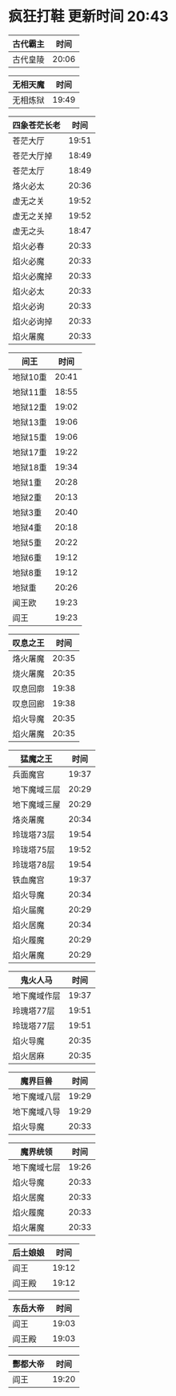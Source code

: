 # 疯狂打鞋 更新时间 20:43

| 古代霸主   | 时间    |
|--------|-------|
| 古代皇陵 | 20:06 |

| 无相天魔   | 时间    |
|--------|-------|
| 无相炼狱 | 19:49 |

| 四象苍茫长老   | 时间    |
|--------|-------|
| 苍茫大厅 | 19:51 |
| 苍茫大厅掉 | 18:49 |
| 苍茫太厅 | 18:49 |
| 烙火必太 | 20:36 |
| 虚无之关 | 19:52 |
| 虚无之关掉 | 19:52 |
| 虚无之头 | 18:47 |
| 焰火必春 | 20:33 |
| 焰火必魔 | 20:33 |
| 焰火必魔掉 | 20:33 |
| 焰火必太 | 20:33 |
| 焰火必询 | 20:33 |
| 焰火必询掉 | 20:33 |
| 焰火屠魔 | 20:33 |

| 间王   | 时间    |
|--------|-------|
| 地狱10重 | 20:41 |
| 地狱11重 | 18:55 |
| 地狱12重 | 19:02 |
| 地狱13重 | 19:06 |
| 地狱15重 | 19:06 |
| 地狱17重 | 19:22 |
| 地狱18重 | 19:34 |
| 地狱1重 | 20:28 |
| 地狱2重 | 20:13 |
| 地狱3重 | 20:40 |
| 地狱4重 | 20:18 |
| 地狱5重 | 20:22 |
| 地狱6重 | 19:12 |
| 地狱8重 | 19:12 |
| 地狱重 | 20:26 |
| 闻王欧 | 19:23 |
| 阎王 | 19:23 |

| 叹息之王   | 时间    |
|--------|-------|
| 烙火屠魔 | 20:35 |
| 烧火屠魔 | 20:35 |
| 叹息回廓 | 19:38 |
| 叹息回廊 | 19:38 |
| 焰火导魔 | 20:35 |
| 焰火屠魔 | 20:35 |

| 猛魔之王   | 时间    |
|--------|-------|
| 兵面魔宫 | 19:37 |
| 地下魔域三层 | 20:29 |
| 地下魔域三屋 | 20:29 |
| 烙炎屠魔 | 20:34 |
| 玲珑塔73层 | 19:54 |
| 玲珑塔75层 | 19:52 |
| 玲珑塔78层 | 19:54 |
| 铁血魔宫 | 19:37 |
| 焰火导魔 | 20:34 |
| 焰火届魔 | 20:29 |
| 焰火居魔 | 20:34 |
| 焰火履魔 | 20:29 |
| 焰火屠魔 | 20:29 |

| 鬼火人马   | 时间    |
|--------|-------|
| 地下魔域作层 | 19:37 |
| 玲瑰塔77层 | 19:51 |
| 玲珑塔77层 | 19:51 |
| 焰火导魔 | 20:35 |
| 焰火居麻 | 20:35 |

| 魔界巨兽   | 时间    |
|--------|-------|
| 地下魔域八层 | 19:29 |
| 地下魔域八导 | 19:29 |
| 焰火导魔 | 20:33 |

| 魔界统领   | 时间    |
|--------|-------|
| 地下魔域七层 | 19:26 |
| 焰火导魔 | 20:33 |
| 焰火居魔 | 20:33 |
| 焰火履魔 | 20:33 |
| 焰火屠魔 | 20:33 |

| 后土娘娘   | 时间    |
|--------|-------|
| 阎王 | 19:12 |
| 阎王殿 | 19:12 |

| 东岳大帝   | 时间    |
|--------|-------|
| 阎王 | 19:03 |
| 阎王殿 | 19:03 |

| 酆都大帝   | 时间    |
|--------|-------|
| 阎王 | 19:20 |